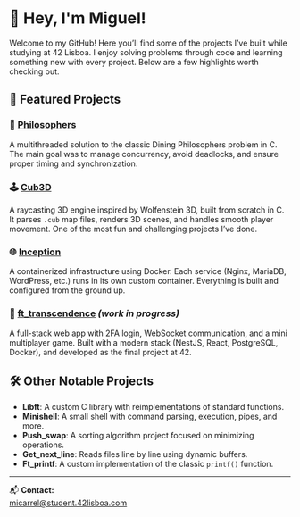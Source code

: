 # 👋 Hey, I'm Miguel!

Welcome to my GitHub! Here you’ll find some of the projects I’ve built while studying at 42 Lisboa. I enjoy solving problems through code and learning something new with every project. Below are a few highlights worth checking out.

## 🚀 Featured Projects

### 🧠 [Philosophers](https://github.com/Migalhassss/Philosophers)
A multithreaded solution to the classic Dining Philosophers problem in C. The main goal was to manage concurrency, avoid deadlocks, and ensure proper timing and synchronization.

### 🕹️ [Cub3D](https://github.com/Migalhassss/Cub3d)
A raycasting 3D engine inspired by Wolfenstein 3D, built from scratch in C. It parses `.cub` map files, renders 3D scenes, and handles smooth player movement. One of the most fun and challenging projects I’ve done.

### 🌐 [Inception](https://github.com/Migalhassss/Inception)
A containerized infrastructure using Docker. Each service (Nginx, MariaDB, WordPress, etc.) runs in its own custom container. Everything is built and configured from the ground up.

### 🔐 [ft_transcendence](https://github.com/Migalhassss/ft_transcendence) *(work in progress)*
A full-stack web app with 2FA login, WebSocket communication, and a mini multiplayer game. Built with a modern stack (NestJS, React, PostgreSQL, Docker), and developed as the final project at 42.

## 🛠️ Other Notable Projects
- **Libft**: A custom C library with reimplementations of standard functions.
- **Minishell**: A small shell with command parsing, execution, pipes, and more.
- **Push_swap**: A sorting algorithm project focused on minimizing operations.
- **Get_next_line**: Reads files line by line using dynamic buffers.
- **Ft_printf**: A custom implementation of the classic `printf()` function.

---

📬 **Contact:**  
[micarrel@student.42lisboa.com](mailto:micarrel@student.42lisboa.com)
